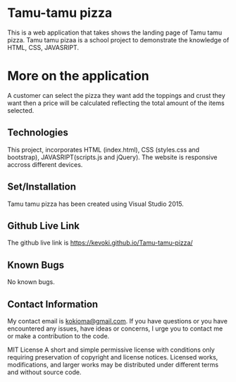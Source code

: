 # Tamu-tamu pizza

This is a web application that takes shows the landing page of Tamu tamu pizza.
Tamu tamu pizaa is a school project to demonstrate the knowledge of HTML, CSS, JAVASRIPT.

# More on the application
A customer can select the pizza they want add the toppings and crust they want then a price will be calculated reflecting the total amount of the items selected.

## Technologies
This project, incorporates  HTML (index.html), CSS (styles.css and bootstrap), JAVASRIPT(scripts.js and jQuery). The website is responsive accross different devices.

## Set/Installation
Tamu tamu pizza has been created using Visual Studio 2015.

## Github Live Link
The github live link is   https://kevoki.github.io/Tamu-tamu-pizza/

## Known Bugs
No known bugs.


## Contact Information
My contact email is kokioma@gmail.com. If you have questions or you have encountered any issues, have ideas or concerns, I urge you to contact me or make a contribution to the code.

MIT License
A short and simple permissive license with conditions only requiring preservation of copyright and license notices. Licensed works, modifications, and larger works may be distributed under different terms and without source code.